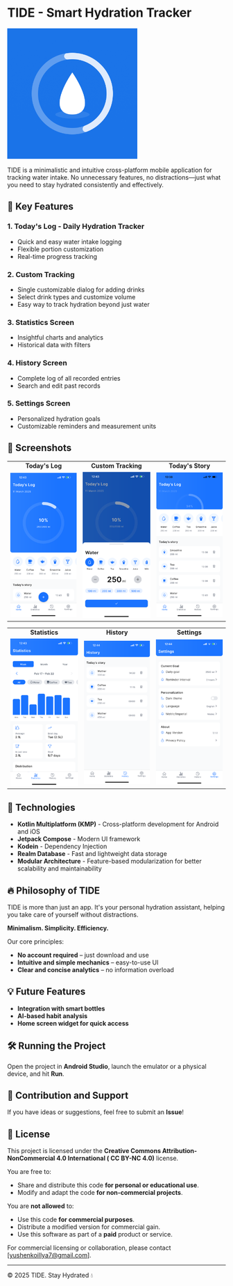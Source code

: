 # TIDE - Smart Hydration Tracker

<img src="https://github.com/ilya-yushenko/water-tracker/blob/master/images/logo.png" width="300">


TIDE is a minimalistic and intuitive cross-platform mobile application for tracking water intake. No
unnecessary features, no distractions—just what you need to stay hydrated consistently and
effectively.

## 📱 Key Features

### 1. **Today's Log - Daily Hydration Tracker**

- Quick and easy water intake logging
- Flexible portion customization
- Real-time progress tracking

### 2. **Custom Tracking**

- Single customizable dialog for adding drinks
- Select drink types and customize volume
- Easy way to track hydration beyond just water

### 3. **Statistics Screen**

- Insightful charts and analytics
- Historical data with filters

### 4. **History Screen**

- Complete log of all recorded entries
- Search and edit past records

### 5. **Settings Screen**

- Personalized hydration goals
- Customizable reminders and measurement units

## 🎨 Screenshots

<table>
  <tr>
    <td align="center"><b>Today's Log</b></td>
    <td align="center"><b>Custom Tracking</b></td>
    <td align="center"><b>Today's Story</b></td>
  </tr>
  <tr>
    <td><img src="https://github.com/ilya-yushenko/water-tracker/blob/master/images/todays_log.png" width="200"></td>
    <td><img src="https://github.com/ilya-yushenko/water-tracker/blob/master/images/custom_tracking.png" width="200"></td>
    <td><img src="https://github.com/ilya-yushenko/water-tracker/blob/master/images/todays_story.png" width="200"></td>
  </tr>
</table>

<table>
  <tr>
    <td align="center"><b>Statistics</b></td>
    <td align="center"><b>History</b></td>
    <td align="center"><b>Settings</b></td>
  </tr>
  <tr>
    <td><img src="https://github.com/ilya-yushenko/water-tracker/blob/master/images/statistics.png" width="200"></td>
    <td><img src="https://github.com/ilya-yushenko/water-tracker/blob/master/images/history.png" width="200"></td>
    <td><img src="https://github.com/ilya-yushenko/water-tracker/blob/master/images/settings.png" width="200"></td>
  </tr>
</table>

## 🚀 Technologies

- **Kotlin Multiplatform (KMP)** - Cross-platform development for Android and iOS
- **Jetpack Compose** - Modern UI framework
- **Kodein** - Dependency Injection
- **Realm Database** - Fast and lightweight data storage
- **Modular Architecture** - Feature-based modularization for better scalability and maintainability

## 🔥 Philosophy of TIDE

TIDE is more than just an app. It's your personal hydration assistant, helping you take care of
yourself without distractions.

**Minimalism. Simplicity. Efficiency.**

Our core principles:

- **No account required** – just download and use
- **Intuitive and simple mechanics** – easy-to-use UI
- **Clear and concise analytics** – no information overload

## 💡 Future Features

- **Integration with smart bottles**
- **AI-based habit analysis**
- **Home screen widget for quick access**

## 🛠 Running the Project

Open the project in **Android Studio**, launch the emulator or a physical device, and hit **Run**.

## 🤝 Contribution and Support

If you have ideas or suggestions, feel free to submit an **Issue**!

## 📜 License

This project is licensed under the **Creative Commons Attribution-NonCommercial 4.0 International (
CC BY-NC 4.0)** license.

You are free to:

- Share and distribute this code **for personal or educational use**.
- Modify and adapt the code **for non-commercial projects**.

You are **not allowed** to:

- Use this code **for commercial purposes**.
- Distribute a modified version for commercial gain.
- Use this software as part of a **paid** product or service.

For commercial licensing or collaboration, please contact [yushenkoillya7@gmail.com].

---

© 2025 TIDE. Stay Hydrated 💧

